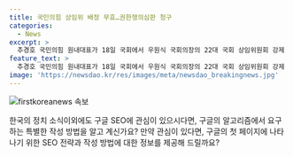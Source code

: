 ```yaml
---
title: 국민의힘 상임위 배정 무효…권한쟁의심판 청구
categories:
  - News
excerpt: >
  추경호 국민의힘 원내대표가 18일 국회에서 우원식 국회의장의 22대 국회 상임위원회 강제 배정과 상임위원장 단독 선출의 무효를 헌법재판소에 심판 요청할 것을 밝혔다. 추 대표는 지난 6월 우원식 의장과 더불어민주당이 독단적으로 국회의장 및 부의장을 선출하고 상임위원장 선거를 강행했다며 이를 비판했다. 국민의힘은 이에 대한 권한쟁의심판을 요청할 예정이다.
feature_text: >
  추경호 국민의힘 원내대표가 18일 국회에서 우원식 국회의장의 22대 국회 상임위원회 강제 배정과 상임위원장 단독 선출의 무효를 헌법재판소에 심판 요청할 것을 밝혔다. 추 대표는 지난 6월 우원식 의장과 더불어민주당이 독단적으로 국회의장 및 부의장을 선출하고 상임위원장 선거를 강행했다며 이를 비판했다. 국민의힘은 이에 대한 권한쟁의심판을 요청할 예정이다.
image: 'https://newsdao.kr/res/images/meta/newsdao_breakingnews.jpg'
---
```


<p><img src="https://newsdao.kr/res/images/meta/newsdao_breakingnews.jpg" alt="firstkoreanews 속보" /></p>

<p>한국의 정치 소식이외에도 구글 SEO에 관심이 있으시다면, 구글의 알고리즘에서 요구하는 특별한 작성 방법을 알고 계신가요? 만약 관심이 있다면, 구글의 첫 페이지에 나타나기 위한 SEO 전략과 작성 방법에 대한 정보를 제공해 드릴까요?</p>


